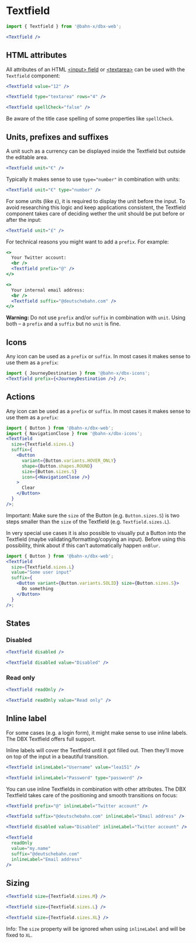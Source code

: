 # Textfield

```js
import { Textfield } from '@bahn-x/dbx-web';
```

```jsx
<Textfield />
```

## HTML attributes

All attributes of an HTML [<input\> field](https://developer.mozilla.org/en-US/docs/Web/HTML/Element/input#Attributes) or [<textarea\>](https://developer.mozilla.org/en-US/docs/Web/HTML/Element/textarea#Attributes) can be used with the `Textfield` component:

```jsx
<Textfield value="12" />
```

```jsx
<Textfield type="textarea" rows="4" />
```

```jsx
<Textfield spellCheck="false" />
```

Be aware of the title case spelling of some properties like `spellCheck`.

## Units, prefixes and suffixes

A unit such as a currency can be displayed inside the Textfield but outside the editable area.

```jsx
<Textfield unit="€" />
```

Typically it makes sense to use `type="number"` in combination with units:

```jsx
<Textfield unit="€" type="number" />
```

For some units (like `£`), it is required to display the unit before the input. To avoid researching this logic and keep applications consistent, the Textfield component takes care of deciding wether the unit should be put before or after the input:

```jsx
<Textfield unit="£" />
```

For technical reasons you might want to add a `prefix`. For example:

```jsx
<>
  Your Twitter account:
  <br />
  <Textfield prefix="@" />
</>
```

```jsx
<>
  Your internal email address:
  <br />
  <Textfield suffix="@deutschebahn.com" />
</>
```

**Warning:** Do not use `prefix` and/or `suffix` in combination with `unit`. Using both – a `prefix` and a `suffix` but no `unit` is fine.

## Icons

Any icon can be used as a `prefix` or `suffix`. In most cases it makes sense to use them as a `prefix`:

```jsx
import { JourneyDestination } from '@bahn-x/dbx-icons';
<Textfield prefix={<JourneyDestination />} />;
```

## Actions

Any icon can be used as a `prefix` or `suffix`. In most cases it makes sense to use them as a `prefix`:

```jsx
import { Button } from '@bahn-x/dbx-web';
import { NavigationClose } from '@bahn-x/dbx-icons';
<Textfield
  size={Textfield.sizes.L}
  suffix={
    <Button
      variant={Button.variants.HOVER_ONLY}
      shape={Button.shapes.ROUND}
      size={Button.sizes.S}
      icon={<NavigationClose />}
    >
      Clear
    </Button>
  }
/>;
```

Important: Make sure the `size` of the Button (e.g. `Button.sizes.S`) is two steps smaller than the `size` of the Textfield (e.g. `Textfield.sizes.L`).

In very special use cases it is also possible to visually put a Button into the Textfield (maybe validating/formatting/copying an input). Before using this possibility, think about if this can’t automatically happen `onBlur`.

```jsx
import { Button } from '@bahn-x/dbx-web';
<Textfield
  size={Textfield.sizes.L}
  value="Some user input"
  suffix={
    <Button variant={Button.variants.SOLID} size={Button.sizes.S}>
      Do something
    </Button>
  }
/>;
```

## States

### Disabled

```jsx
<Textfield disabled />
```

```jsx
<Textfield disabled value="Disabled" />
```

### Read only

```jsx
<Textfield readOnly />
```

```jsx
<Textfield readOnly value="Read only" />
```

## Inline label

For some cases (e.g. a login form), it might make sense to use inline labels.
The DBX Textfield offers full support.

Inline labels will cover the Textfield until it got filled out. Then they’ll
move on top of the input in a beautiful transition.

```jsx
<Textfield inlineLabel="Username" value="lea151" />
```

```jsx
<Textfield inlineLabel="Password" type="password" />
```

You can use inline Textfields in combination with other attributes. The DBX Textfield takes care of the positioning and smooth transitions on focus:

```jsx
<Textfield prefix="@" inlineLabel="Twitter account" />
```

```jsx
<Textfield suffix="@deutschebahn.com" inlineLabel="Email address" />
```

```jsx
<Textfield disabled value="Disabled" inlineLabel="Twitter account" />
```

```jsx
<Textfield
  readOnly
  value="my.name"
  suffix="@deutschebahn.com"
  inlineLabel="Email address"
/>
```

## Sizing

```jsx
<Textfield size={Textfield.sizes.M} />
```

```jsx
<Textfield size={Textfield.sizes.L} />
```

```jsx
<Textfield size={Textfield.sizes.XL} />
```

Info: The `size` property will be ignored when using `inlineLabel` and will be fixed to `XL`.

